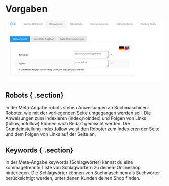 # Vorgaben 

![](Bilder/Abb049_voreingestellteMetaAngaben.png "Voreingestellte Meta-Angaben")

## Robots { .section}

In der Meta-Angabe robots stehen Anweisungen an Suchmaschinen-Roboter, wie mit der vorliegenden Seite umgegangen werden soll. Die Anweisungen zum Indexieren \(index,noindex\) und Folgen von Links \(follow,nofollow\) können nach Bedarf gemischt werden. Die Grundeinstellung index,follow weist den Roboter zum Indexieren der Seite und dem Folgen von Links auf der Seite an.

## Keywords { .section}

In der Meta-Angabe keywords \(Schlagwörter\) kannst du eine kommagetrennte Liste von Schlagwörtern zu deinem Onlineshop hinterlegen. Die Schlagwörter können von Suchmaschinen als Suchwörter berücksichtigt werden, unter denen Kunden deinen Shop finden.



